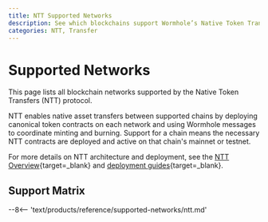 ```yaml
---
title: NTT Supported Networks
description: See which blockchains support Wormhole’s Native Token Transfers (NTT), including mainnet, testnet, and devnet availability by chain.
categories: NTT, Transfer
---
```


# Supported Networks

This page lists all blockchain networks supported by the Native Token Transfers (NTT) protocol.

NTT enables native asset transfers between supported chains by deploying canonical token contracts on each network and using Wormhole messages to coordinate minting and burning. Support for a chain means the necessary NTT contracts are deployed and active on that chain's mainnet or testnet.

For more details on NTT architecture and deployment, see the [NTT Overview](/docs/products/native-token-transfers/overview/){target=\_blank} and [deployment guides](/docs/products/native-token-transfers/guides/deploy-to-evm/){target=\_blank}.

## Support Matrix

--8<-- 'text/products/reference/supported-networks/ntt.md'